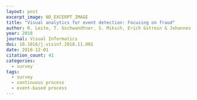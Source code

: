 ```yaml
---
layout: post
excerpt_image: NO_EXCERPT_IMAGE
title: "Visual analytics for event detection: Focusing on fraud"
author: R. Leite, T. Gschwandtner, S. Miksch, Erich Gstrein & Johannes Kuntner
year: 2018
journal: Visual Informatics
doi: 10.1016/j.visinf.2018.11.001
date: 2018-12-01
citation_count: 41
categories:
  - survey
tags:
  - survey
  - continuous process
  - event-based process
---
```

